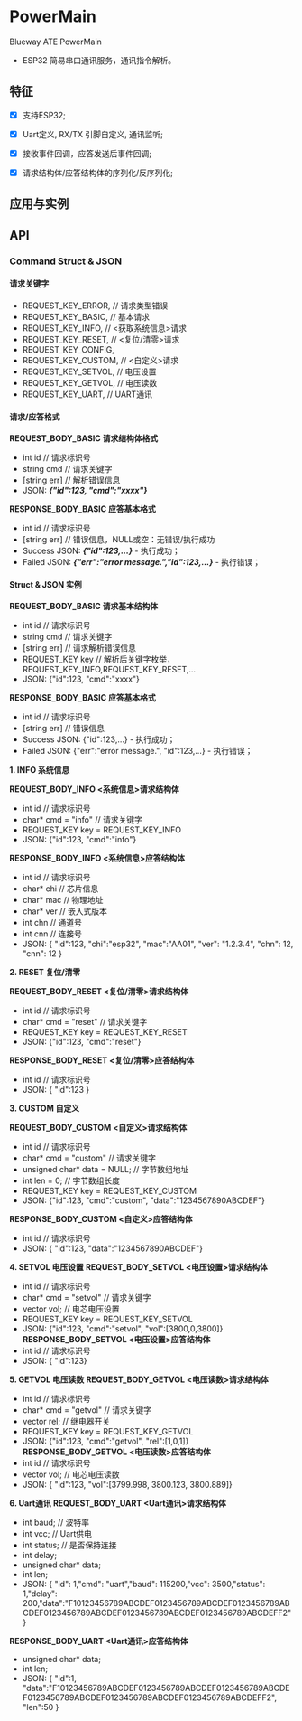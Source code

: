 # PowerMain
Blueway ATE PowerMain

 - ESP32 简易串口通讯服务，通讯指令解析。

## 特征
 - [x] 支持ESP32;
 - [x] Uart定义, RX/TX 引脚自定义, 通讯监听;
 - [x] 接收事件回调，应答发送后事件回调;
 - [x] 请求结构体/应答结构体的序列化/反序列化;


## 应用与实例


## API

 ### Command Struct & JSON
 #### 请求关键字
  - REQUEST_KEY_ERROR,          // 请求类型错误
  - REQUEST_KEY_BASIC,          // 基本请求
  - REQUEST_KEY_INFO,           // <获取系统信息>请求
  - REQUEST_KEY_RESET,          // <复位/清零>请求
  - REQUEST_KEY_CONFIG,         
  - REQUEST_KEY_CUSTOM,         // <自定义>请求
  - REQUEST_KEY_SETVOL,         // 电压设置
  - REQUEST_KEY_GETVOL,         // 电压读数
  - REQUEST_KEY_UART,           // UART通讯

 #### 请求/应答格式

 **REQUEST_BODY_BASIC 请求结构体格式**
 - int id           // 请求标识号
 - string cmd       // 请求关键字
 - [string err]     // 解析错误信息
 - JSON: ***{"id":123, "cmd":"xxxx"}***

 **RESPONSE_BODY_BASIC 应答基本格式**
 - int id           // 请求标识号
 - [string err]     // 错误信息，NULL或空：无错误/执行成功
 - Success JSON: ***{"id":123,...}*** - 执行成功；
 - Failed JSON: ***{"err":"error message.","id":123,...}*** - 执行错误；

 #### Struct & JSON 实例

 **REQUEST_BODY_BASIC 请求基本结构体**
 - int id           // 请求标识号
 - string cmd       // 请求关键字
 - [string err]     // 请求解析错误信息
 - REQUEST_KEY key  // 解析后关键字枚举，REQUEST_KEY_INFO,REQUEST_KEY_RESET,...
 - JSON: {"id":123, "cmd":"xxxx"}

 **RESPONSE_BODY_BASIC 应答基本格式**
 - int id           // 请求标识号
 - [string err]     // 错误信息
 - Success JSON: {"id":123,...} - 执行成功；
 - Failed JSON: {"err":"error message.", "id":123,...} - 执行错误；


 **1. INFO 系统信息**

 **REQUEST_BODY_INFO <系统信息>请求结构体**
 - int id                               // 请求标识号
 - char* cmd = "info"                  // 请求关键字
 - REQUEST_KEY key = REQUEST_KEY_INFO    
 - JSON: {"id":123, "cmd":"info"}

 **RESPONSE_BODY_INFO <系统信息>应答结构体**
 - int id                   // 请求标识号
 - char* chi               // 芯片信息
 - char* mac               // 物理地址
 - char* ver               // 嵌入式版本
 - int chn                  // 通道号
 - int cnn                  // 连接号
 - JSON: { "id":123, "chi":"esp32", "mac":"AA01", "ver": "1.2.3.4", "chn": 12, "cnn": 12  }

 **2. RESET 复位/清零**

 **REQUEST_BODY_RESET <复位/清零>请求结构体**
 - int id                   // 请求标识号
 - char* cmd = "reset"     // 请求关键字
 - REQUEST_KEY key = REQUEST_KEY_RESET
 - JSON: {"id":123, "cmd":"reset"}

 **RESPONSE_BODY_RESET <复位/清零>应答结构体**
 - int id                   // 请求标识号
 - JSON: { "id":123 }

 **3. CUSTOM 自定义** 

 **REQUEST_BODY_CUSTOM <自定义>请求结构体**
 - int id                   // 请求标识号
 - char* cmd = "custom"     // 请求关键字
 - unsigned char* data = NULL;     // 字节数组地址
 - int len = 0;           // 字节数组长度
 - REQUEST_KEY key = REQUEST_KEY_CUSTOM
 - JSON: {"id":123, "cmd":"custom", "data":"1234567890ABCDEF"}

 **RESPONSE_BODY_CUSTOM <自定义>应答结构体**
 - int id                   // 请求标识号
 - JSON: { "id":123, "data":"1234567890ABCDEF"}

**4. SETVOL 电压设置** 
**REQUEST_BODY_SETVOL <电压设置>请求结构体**
 - int id                   // 请求标识号
 - char* cmd = "setvol"     // 请求关键字
 - vector<double> vol;      // 电芯电压设置
 - REQUEST_KEY key = REQUEST_KEY_SETVOL
 - JSON: {"id":123, "cmd":"setvol", "vol":[3800,0,3800]}
 **RESPONSE_BODY_SETVOL <电压设置>应答结构体**
 - int id                   // 请求标识号
 - JSON: { "id":123}

**5. GETVOL 电压读数** 
**REQUEST_BODY_GETVOL <电压读数>请求结构体**
 - int id                   // 请求标识号
 - char* cmd = "getvol"     // 请求关键字
 - vector<bool> rel;        // 继电器开关
 - REQUEST_KEY key = REQUEST_KEY_GETVOL
 - JSON: {"id":123, "cmd":"getvol", "rel":[1,0,1]}
 **RESPONSE_BODY_GETVOL <电压读数>应答结构体**
 - int id                   // 请求标识号
 - vector<double> vol;      // 电芯电压读数
 - JSON: { "id":123, "vol":[3799.998, 3800.123, 3800.889]}

**6. Uart通讯**
**REQUEST_BODY_UART <Uart通讯>请求结构体**
 - int baud;           // 波特率
 - int vcc;            // Uart供电
 - int status;         // 是否保持连接
 - int delay;
 - unsigned char* data;
 - int len;
 - JSON: { "id": 1,"cmd": "uart","baud": 115200,"vcc": 3500,"status": 1,"delay": 200,"data":"F10123456789ABCDEF0123456789ABCDEF0123456789ABCDEF0123456789ABCDEF0123456789ABCDEF0123456789ABCDEFF2"}

 **RESPONSE_BODY_UART <Uart通讯>应答结构体**
 - unsigned char* data;
 - int len;
 - JSON: { "id":1, "data":"F10123456789ABCDEF0123456789ABCDEF0123456789ABCDEF0123456789ABCDEF0123456789ABCDEF0123456789ABCDEFF2", "len":50 }

